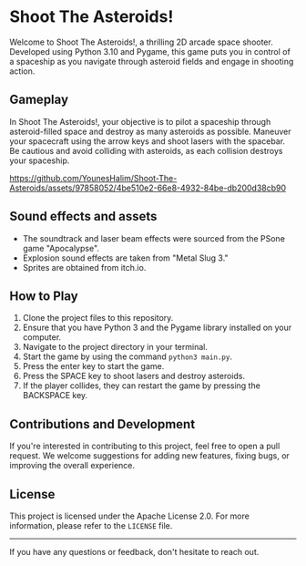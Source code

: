 # Shoot The Asteroids!

Welcome to Shoot The Asteroids!, a thrilling 2D arcade space shooter. Developed using Python 3.10 and Pygame, this game puts you in control of a spaceship as you navigate through asteroid fields and engage in shooting action.

## Gameplay

In Shoot The Asteroids!, your objective is to pilot a spaceship through asteroid-filled space and destroy as many asteroids as possible. Maneuver your spacecraft using the arrow keys and shoot lasers with the spacebar. Be cautious and avoid colliding with asteroids, as each collision destroys your spaceship.


https://github.com/YounesHalim/Shoot-The-Asteroids/assets/97858052/4be510e2-66e8-4932-84be-db200d38cb90


## Sound effects and assets

- The soundtrack and laser beam effects were sourced from the PSone game "Apocalypse".
- Explosion sound effects are taken from "Metal Slug 3."
- Sprites are obtained from itch.io.

## How to Play

1. Clone the project files to this repository.
2. Ensure that you have Python 3 and the Pygame library installed on your computer.
3. Navigate to the project directory in your terminal.
4. Start the game by using the command `python3 main.py`.
5. Press the enter key to start the game.
6. Press the SPACE key to shoot lasers and destroy asteroids.
7. If the player collides, they can restart the game by pressing the BACKSPACE key.

## Contributions and Development

If you're interested in contributing to this project, feel free to open a pull request. We welcome suggestions for adding new features, fixing bugs, or improving the overall experience.

## License

This project is licensed under the Apache License 2.0. For more information, please refer to the `LICENSE` file.

---

If you have any questions or feedback, don't hesitate to reach out.

